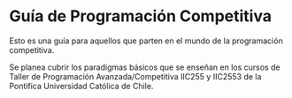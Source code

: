 # Guía de Programación Competitiva

Esto es una guía para aquellos que parten en el mundo de la programación competitiva. 

Se planea cubrir los paradigmas básicos que se enseñan en los cursos de Taller de Programación Avanzada/Competitiva IIC255 y IIC2553 de la Pontifica Universidad Católica de Chile. 
